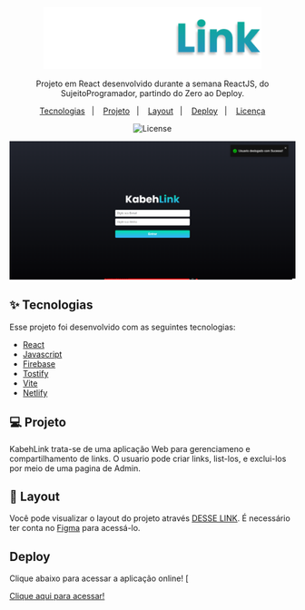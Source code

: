 <p align="center" >
  <img style='width:40vw; heig:auto;' alt="License" src="https://github.com/Kleitomberg/DevLink/blob/main/src/assets/Logo.png">
</p>

<p align="center">
Projeto em React desenvolvido durante a semana ReactJS, do SujeitoProgramador, partindo do Zero ao Deploy.
</p>

<p align="center">
  <a href="#-Tecnologias">Tecnologias</a>&nbsp;&nbsp;&nbsp;|&nbsp;&nbsp;&nbsp;
  <a href="#-projeto">Projeto</a>&nbsp;&nbsp;&nbsp;|&nbsp;&nbsp;&nbsp;
  <a href="#-layout">Layout</a>&nbsp;&nbsp;&nbsp;|&nbsp;&nbsp;&nbsp;
  <a href="#-deploy">Deploy</a>&nbsp;&nbsp;&nbsp;|&nbsp;&nbsp;&nbsp;
  <a href="#memo-licença">Licença</a>
</p>

<p align="center">
  <img alt="License" src="https://img.shields.io/static/v1?label=license&message=MIT&color=49AA26&labelColor=000000">
</p>

![LetMeAsk](./src/assets/screnLogin.png)

## ✨ Tecnologias

Esse projeto foi desenvolvido com as seguintes tecnologias:

- [React](https://reactjs.org)
- [Javascript](https://www.javascript.com/)
- [Firebase](https://firebase.google.com/)
- [Tostify](https://fkhadra.github.io/react-toastify/introduction)
- [Vite](https://vitejs.dev/guide/)
- [Netlify](https://www.netlify.com/)


## 💻 Projeto

KabehLink trata-se de uma aplicação Web para gerenciameno e compartilhamento de links. O usuario pode criar links, list-los, e exclui-los por meio de uma pagina de Admin.

## 🔖 Layout

Você pode visualizar o layout do projeto através [DESSE LINK](https://www.figma.com/file/SZKvZoLGZ8udFyHLFJLFDK/DevLink---Semana-React-JS-(Copy)?node-id=0%3A1&t=fXZk8XUO1oA1UzvL-1). É necessário ter conta no [Figma](https://figma.com) para acessá-lo.

## Deploy

Clique abaixo para acessar a aplicação online!
[

[Clique aqui para acessar!](https://kabehlinks.netlify.app/)


